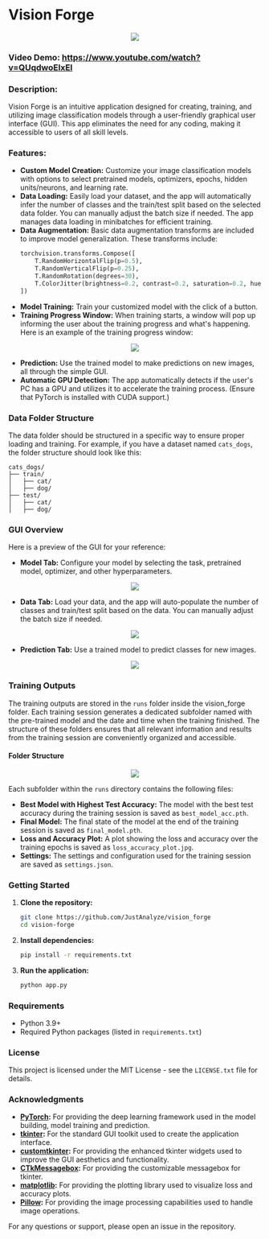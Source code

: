 # Vision Forge
<p align="center">
  <img src="readme_files/vision_forge_logo.png">
</p>

### Video Demo: https://www.youtube.com/watch?v=QUqdwoElxEI

### Description:
Vision Forge is an intuitive application designed for creating, training, and utilizing image classification models through a user-friendly graphical user interface (GUI). This app eliminates the need for any coding, making it accessible to users of all skill levels.

### Features:
- **Custom Model Creation:** Customize your image classification models with options to select pretrained models, optimizers, epochs, hidden units/neurons, and learning rate.
- **Data Loading:** Easily load your dataset, and the app will automatically infer the number of classes and the train/test split based on the selected data folder. You can manually adjust the batch size if needed. The app manages data loading in minibatches for efficient training.
- **Data Augmentation:** Basic data augmentation transforms are included to improve model generalization. These transforms include:
    ```python
    torchvision.transforms.Compose([
        T.RandomHorizontalFlip(p=0.5),
        T.RandomVerticalFlip(p=0.25),
        T.RandomRotation(degrees=30),
        T.ColorJitter(brightness=0.2, contrast=0.2, saturation=0.2, hue=0.1)
    ])
    ```
- **Model Training:** Train your customized model with the click of a button.
- **Training Progress Window:** When training starts, a window will pop up informing the user about the training progress and what's happening. Here is an example of the training progress window:
<p align="center">
    <img src="readme_files/training_progress_window.png">
</p>

- **Prediction:** Use the trained model to make predictions on new images, all through the simple GUI.
- **Automatic GPU Detection:** The app automatically detects if the user's PC has a GPU and utilizes it to accelerate the training process. (Ensure that PyTorch is installed with CUDA support.)

### Data Folder Structure
The data folder should be structured in a specific way to ensure proper loading and training. For example, if you have a dataset named `cats_dogs`, the folder structure should look like this:

    cats_dogs/
    ├── train/
    │   ├── cat/
    │   ├── dog/
    ├── test/
    │   ├── cat/
    │   ├── dog/

### GUI Overview
Here is a preview of the GUI for your reference:

- **Model Tab:** Configure your model by selecting the task, pretrained model, optimizer, and other hyperparameters.
<p align="center">
    <img src="readme_files/train_new_model_model_tab.png">
</p>

- **Data Tab:** Load your data, and the app will auto-populate the number of classes and train/test split based on the data. You can manually adjust the batch size if needed.
<p align="center">
    <img src="readme_files/train_new_model_data_tab.png">
</p>

- **Prediction Tab:** Use a trained model to predict classes for new images.
<p align="center">
    <img src="readme_files/predict_tab.png">
</p>

### Training Outputs
The training outputs are stored in the `runs` folder inside the vision_forge folder. Each training session generates a dedicated subfolder named with the pre-trained model and the date and time when the training finished. The structure of these folders ensures that all relevant information and results from the training session are conveniently organized and accessible.

#### Folder Structure
<p align="center">
    <img src="readme_files/runs.png">
</p>

Each subfolder within the `runs` directory contains the following files:
- **Best Model with Highest Test Accuracy:** The model with the best test accuracy during the training session is saved as `best_model_acc.pth`.
- **Final Model:** The final state of the model at the end of the training session is saved as `final_model.pth`.
- **Loss and Accuracy Plot:** A plot showing the loss and accuracy over the training epochs is saved as `loss_accuracy_plot.jpg`.
- **Settings:** The settings and configuration used for the training session are saved as `settings.json`.

### Getting Started
1. **Clone the repository:**
    ```bash
    git clone https://github.com/JustAnalyze/vision_forge
    cd vision-forge
    ```

2. **Install dependencies:**
    ```bash
    pip install -r requirements.txt
    ```

3. **Run the application:**
    ```bash
    python app.py
    ```

### Requirements
- Python 3.9+
- Required Python packages (listed in `requirements.txt`)

### License
This project is licensed under the MIT License - see the `LICENSE.txt` file for details.

### Acknowledgments
- **[PyTorch](https://pytorch.org/):** For providing the deep learning framework used in the model building, model training and prediction.
- **[tkinter](https://docs.python.org/3/library/tkinter.html):** For the standard GUI toolkit used to create the application interface.
- **[customtkinter](https://github.com/TomSchimansky/CustomTkinter):** For providing the enhanced tkinter widgets used to improve the GUI aesthetics and functionality.
- **[CTkMessagebox](https://github.com/Akascape/CTkMessagebox):** For providing the customizable messagebox for tkinter.
- **[matplotlib](https://matplotlib.org/):** For providing the plotting library used to visualize loss and accuracy plots.
- **[Pillow](https://python-pillow.org/):** For providing the image processing capabilities used to handle image operations.

For any questions or support, please open an issue in the repository.